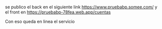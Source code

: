 se publico el back en el siguiente link 
https://www.pruebabp.somee.com/
y el front en 
https://pruebabp-78fea.web.app/cuentas

Con eso queda en linea el servicio 
